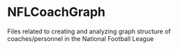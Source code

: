 # NFLCoachGraph
Files related to creating and analyzing graph structure of coaches/personnel in the National Football League
